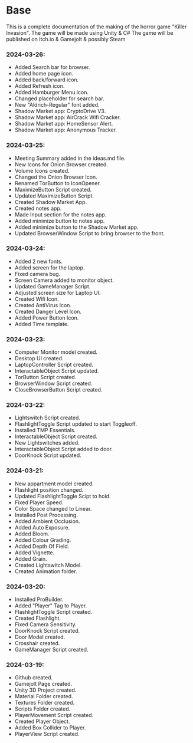 # Base
This is a complete documentation of the making of the horror game "Killer Invasion".
The game will be made using Unity & C#
The game will be published on Itch.io & Gamejolt & possibly Steam

### 2024-03-26:
* Added Search bar for browser.
* Added home page icon.
* Added back/forward icon.
* Added Refresh icon.
* Added Hamburger Menu icon.
* Changed placeholder for search bar.
* New "Aldrich-Regular" font added.
* Shadow Market app: CryptoDrive V3.
* Shadow Market app: AirCrack Wifi Cracker.
* Shadow Market app: HomeSensor Alert.
* Shadow Market app: Anonymous Tracker.

### 2024-03-25:
* Meeting Summary added in the ideas.md file.
* New Icons for Onion Browser created.
* Volume Icons created.
* Changed the Onion Browser Icon.
* Renamed TorButton to IconOpener.
* MaximizeButton Script created.
* Updated MaximizeButton Script.
* Created Shadow Market App.
* Created notes app.
* Made Input section for the notes app.
* Added minimize button to notes app.
* Added minimize button to the Shadow Market app.
* Updated BrowserWindow Script to bring browser to the front.

### 2024-03-24:
* Added 2 new fonts.
* Added screen for the laptop.
* Fixed camera bug.
* Screen Camera added to monitor object.
* Updated GameManager Script.
* Adjusted screen size for Laptop UI.
* Created Wifi Icon.
* Created AntiVirus Icon.
* Created Danger Level Icon.
* Added Power Button Icon.
* Added Time template.

### 2024-03-23:
* Computer Monitor model created.
* Desktop UI created.
* LaptopController Script created.
* InteractableObject Script updated.
* TorButton Script created.
* BrowserWindow Script created.
* CloseBrowserButton Script created.

### 2024-03-22:
* Lightswitch Script created.
* FlashlightToggle Script updated to start Toggleoff.
* Installed TMP Essentials.
* InteractableObject Script created.
* New Lightswitches added.
* InteractableObject Script added to door.
* DoorKnock Script updated.

### 2024-03-21:
* New appartment model created.
* Flashlight position changed.
* Updated FlashlightToggle Scipt to hold.
* Fixed Player Speed.
* Color Space changed to Linear.
* Installed Post Processing.
* Added Ambient Occlusion.
* Added Auto Exposure.
* Added Bloom.
* Added Colour Grading.
* Added Depth Of Field.
* Added Vignette.
* Added Grain.
* Created Lightswitch Model.
* Created Animation folder.

### 2024-03-20: 
* Installed ProBuilder.
* Added "Player" Tag to Player.
* FlashlightToggle Script created.
* Created Flashlight.
* Fixed Camera Sensitivity.
* DoorKnock Script created.
* Door Model created.
* Crosshair created.
* GameManager Script created.

### 2024-03-19: 
* Github created.
* Gamejolt Page created.
* Unity 3D Project created.
* Material Folder created.
* Textures Folder created.
* Scripts Folder created.
* PlayerMovement Script created.
* Created Player Object.
* Added Box Collider to Player.
* PlayerView Script created.
